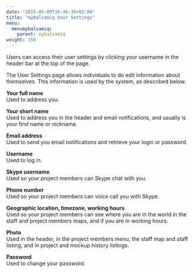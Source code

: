 ```yaml
---
date: "2015-05-09T16:46:35+02:00"
title: "myBalsamiq User Settings"
menu:
  menumybalsamiq:
    parent: mybalsamiq
weight: 160
---
```


Users can access their user settings by clicking your username in the header bar at the top of the page.

The User Settings page allows individuals to do edit information about themselves. This information is used by the system, as described below.

**Your full name**  
 Used to address you.

**Your short name**  
 Used to address you in the header and email notifications, and usually is your first name or nickname.

**Email address**  
 Used to send you email notifications and retrieve your login or password.

**Username**  
 Used to log in.

**Skype username**  
 Used so your project members can Skype chat with you.

**Phone number**  
 Used so your project members can voice call you with Skype.

**Geographic location, timezone, working hours**  
 Used so your project members can see where you are in the world in the staff and project members maps, and if you are in working hours.

**Photo**  
 Used in the header, in the project members menu, the staff map and staff listing, and in project and mockup history listings.

**Password**  
 Used to change your password.
